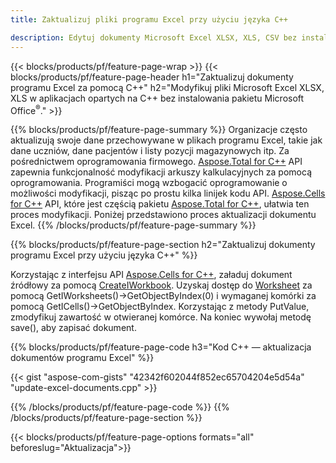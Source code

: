 ```yaml
---
title: Zaktualizuj pliki programu Excel przy użyciu języka C++ 

description: Edytuj dokumenty Microsoft Excel XLSX, XLS, CSV bez instalowania pakietu Microsoft Office z aplikacjami opartymi na C++.
---
```


{{< blocks/products/pf/feature-page-wrap >}}
{{< blocks/products/pf/feature-page-header h1="Zaktualizuj dokumenty programu Excel za pomocą C++" h2="Modyfikuj pliki Microsoft Excel XLSX, XLS w aplikacjach opartych na C++ bez instalowania pakietu Microsoft Office<sup>&reg;</sup>." >}}

{{% blocks/products/pf/feature-page-summary %}}
Organizacje często aktualizują swoje dane przechowywane w plikach programu Excel, takie jak dane uczniów, dane pacjentów i listy pozycji magazynowych itp. Za pośrednictwem oprogramowania firmowego. [Aspose.Total for C++](https://products.aspose.com/total/cpp/) API zapewnia funkcjonalność modyfikacji arkuszy kalkulacyjnych za pomocą oprogramowania. Programiści mogą wzbogacić oprogramowanie o możliwości modyfikacji, pisząc po prostu kilka linijek kodu API. [Aspose.Cells for C++](https://products.aspose.com/cells/cpp/) API, które jest częścią pakietu [Aspose.Total for C++](https://products.aspose.com/total/cpp/), ułatwia ten proces modyfikacji. Poniżej przedstawiono proces aktualizacji dokumentu Excel.
{{% /blocks/products/pf/feature-page-summary  %}}

{{% blocks/products/pf/feature-page-section  h2="Zaktualizuj dokumenty programu Excel przy użyciu języka C++" %}}

Korzystając z interfejsu API [Aspose.Cells for C++](https://products.aspose.com/cells/cpp/), załaduj dokument źródłowy za pomocą [CreateIWorkbook](https://reference.aspose.com/cells/cpp/class/aspose.cells.factory#a93f7282b976d2a001d44198dedaceee8). Uzyskaj dostęp do [Worksheet](https://reference.aspose.com/cells/cpp/class/aspose.cells.i_worksheet) za pomocą GetIWorksheets()->GetObjectByIndex(0) i wymaganej komórki za pomocą GetICells()->GetObjectByIndex. Korzystając z metody PutValue, zmodyfikuj zawartość w otwieranej komórce. Na koniec wywołaj metodę save(), aby zapisać dokument.

{{% blocks/products/pf/feature-page-code h3="Kod C++ — aktualizacja dokumentów programu Excel" %}}

{{< gist "aspose-com-gists" "42342f602044f852ec65704204e5d54a" "update-excel-documents.cpp" >}}

{{% /blocks/products/pf/feature-page-code  %}}
{{% /blocks/products/pf/feature-page-section %}}

{{< blocks/products/pf/feature-page-options formats="all" beforeslug="Aktualizacja">}}